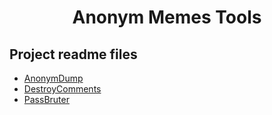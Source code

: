 # <div align="center">**Anonym Memes Tools**</div>

## Project readme files
- [AnonymDump](AnonymDump/README.md)
- [DestroyComments](DestroyComments/README.md)
- [PassBruter](PassBruter/README.md) 